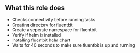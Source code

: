 ## What this role does
* Checks connectivity before running tasks
* Creating directory for fluentbit
* Create a seperate namespace for fluentbit
* Verify if helm is installed
* Installing fluentbit helm chart
* Waits for 40 seconds to make sure fluentbit is up and running
